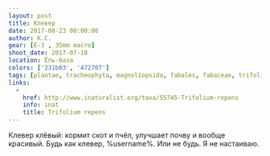 ```yaml
---
layout: post
title: Клевер
date: 2017-08-23 00:00:00
author: К.С.
gear: [E-3 , 35mm macro]
shoot_date: 2017-07-18
location: Ёль-база
colors: ['231b03', '472707']
tags: [plantae, tracheophyta, magnoliopsida, fabales, fabaceae, trifolium, trifolium repens]
links:
  -
    href: http://www.inaturalist.org/taxa/55745-Trifolium-repens
    info: inat
    title: Trifolium repens
---
```

Клевер клёвый: кормит скот и пчёл, улучшает почву и вообще красивый. Будь как клевер, %username%. Или не будь. Я не настаиваю.
